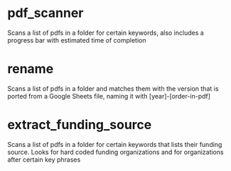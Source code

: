 # pdf_scanner
Scans a list of pdfs in a folder for certain keywords, also includes a progress bar with estimated time of completion

# rename
Scans a list of pdfs in a folder and matches them with the version that is ported from a Google Sheets file, naming it with [year]-[order-in-pdf]

# extract_funding_source
Scans a list of pdfs in a folder for certain keywords that lists their funding source. Looks for hard coded funding organizations and for organizations after certain key phrases
